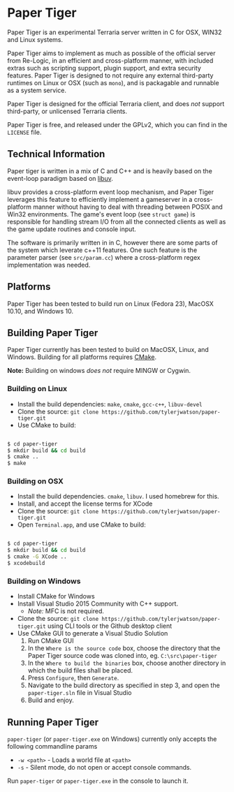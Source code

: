 # Paper Tiger 

Paper Tiger is an experimental Terraria server written in C for OSX, WIN32 and Linux systems.

Paper Tiger aims to implement as much as possible of the official server from Re-Logic, in an efficient and cross-platform manner, with included extras such as scripting support, plugin support, and extra security features.  Paper Tiger is designed to not require any external third-party runtimes on Linux or OSX (such as `mono`), and is packagable and runnable as a system service.

Paper Tiger is designed for the official Terraria client, and does _not_ support third-party, or unlicensed Terraria clients.

Paper Tiger is free, and released under the GPLv2, which you can find in the `LICENSE` file.

## Technical Information

Paper tiger is written in a mix of C and C++ and is heavily based on the event-loop paradigm based on [libuv](https://github.com/libuv/libuv).  

libuv provides a cross-platform event loop mechanism, and Paper Tiger leverages this feature to efficiently implement a gameserver in a cross-platform manner without having to deal with threading between POSIX and Win32 environments.  The game's event loop (see `struct game`) is responsible for handling stream I/O from all the connected clients as well as the game update routines and console input.

The software is primarily written in in C, however there are some parts of the system which leverate c++11 features. One such feature is the parameter parser (see `src/param.cc`) where a cross-platform regex implementation was needed. 

## Platforms

Paper Tiger has been tested to build run on Linux (Fedora 23), MacOSX 10.10, and Windows 10. 

## Building Paper Tiger

Paper Tiger currently has been tested to build on MacOSX, Linux, and Windows.  Building for all platforms requires [CMake](https://cmake.org/).

**Note:** Building on windows _does not_ require MINGW or Cygwin.

### Building on Linux

* Install the build dependencies: `make`, `cmake`, `gcc-c++`, `libuv-devel`
* Clone the source: `git clone https://github.com/tylerjwatson/paper-tiger.git`
* Use CMake to build:

```bash

$ cd paper-tiger
$ mkdir build && cd build
$ cmake ..
$ make

```

### Building on OSX

* Install the build dependencies. `cmake`, `libuv`.  I used homebrew for this.
* Install, and accept the license terms for XCode
* Clone the source: `git clone https://github.com/tylerjwatson/paper-tiger.git`
* Open `Terminal.app`, and use CMake to build:

```bash

$ cd paper-tiger
$ mkdir build && cd build
$ cmake -G XCode ..
$ xcodebuild

```

### Building on Windows

* Install CMake for Windows
* Install Visual Studio 2015 Community with C++ support.
  * _Note:_ MFC is not required.
* Clone the source: `git clone https://github.com/tylerjwatson/paper-tiger.git` using CLI tools or the Github desktop client
* Use CMake GUI to generate a Visual Studio Solution
  1. Run CMake GUI
  2. In the `Where is the source code` box, choose the directory that the Paper Tiger source code was cloned into, eg. `C:\src\paper-tiger`
  3. In the `Where to build the binaries` box, choose another directory in which the build files shall be placed.
  3. Press `Configure`, then `Generate`.
  4. Navigate to the build directory as specified in step 3, and open the `paper-tiger.sln` file in Visual Studio
  5. Build and enjoy.

## Running Paper Tiger

`paper-tiger` (or `paper-tiger.exe` on Windows) currently only accepts the following commandline params

* `-w <path>` - Loads a world file at `<path>`
* `-s` - Silent mode, do not open or accept console commands.

Run `paper-tiger` or `paper-tiger.exe` in the console to launch it.
